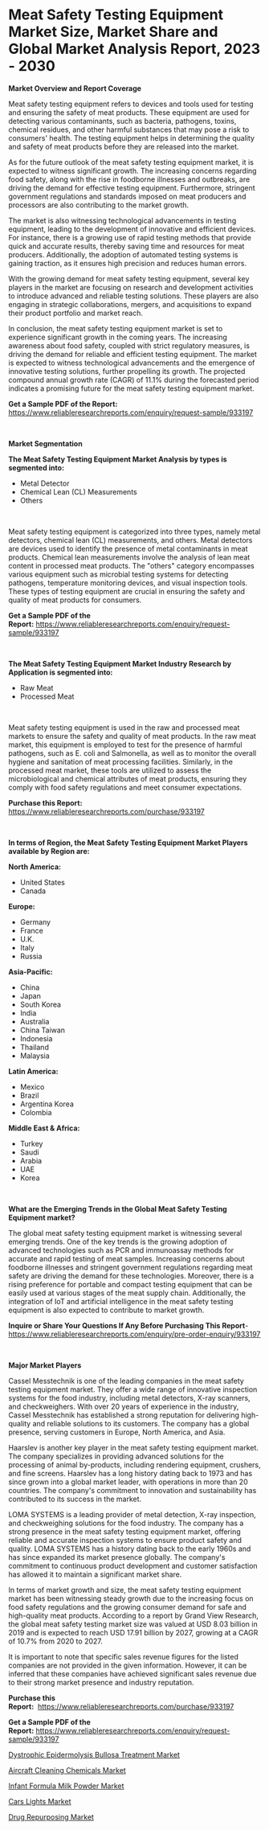 <p><h1>Meat Safety Testing Equipment Market Size, Market Share and Global Market Analysis Report, 2023 - 2030</h1></p><p><strong>Market Overview and Report Coverage</strong></p>
<p><p>Meat safety testing equipment refers to devices and tools used for testing and ensuring the safety of meat products. These equipment are used for detecting various contaminants, such as bacteria, pathogens, toxins, chemical residues, and other harmful substances that may pose a risk to consumers' health. The testing equipment helps in determining the quality and safety of meat products before they are released into the market.</p><p>As for the future outlook of the meat safety testing equipment market, it is expected to witness significant growth. The increasing concerns regarding food safety, along with the rise in foodborne illnesses and outbreaks, are driving the demand for effective testing equipment. Furthermore, stringent government regulations and standards imposed on meat producers and processors are also contributing to the market growth.</p><p>The market is also witnessing technological advancements in testing equipment, leading to the development of innovative and efficient devices. For instance, there is a growing use of rapid testing methods that provide quick and accurate results, thereby saving time and resources for meat producers. Additionally, the adoption of automated testing systems is gaining traction, as it ensures high precision and reduces human errors.</p><p>With the growing demand for meat safety testing equipment, several key players in the market are focusing on research and development activities to introduce advanced and reliable testing solutions. These players are also engaging in strategic collaborations, mergers, and acquisitions to expand their product portfolio and market reach.</p><p>In conclusion, the meat safety testing equipment market is set to experience significant growth in the coming years. The increasing awareness about food safety, coupled with strict regulatory measures, is driving the demand for reliable and efficient testing equipment. The market is expected to witness technological advancements and the emergence of innovative testing solutions, further propelling its growth. The projected compound annual growth rate (CAGR) of 11.1% during the forecasted period indicates a promising future for the meat safety testing equipment market.</p></p>
<p><strong>Get a Sample PDF of the Report:</strong> <a href="https://www.reliableresearchreports.com/enquiry/request-sample/933197">https://www.reliableresearchreports.com/enquiry/request-sample/933197</a></p>
<p>&nbsp;</p>
<p><strong>Market Segmentation</strong></p>
<p><strong>The Meat Safety Testing Equipment Market Analysis by types is segmented into:</strong></p>
<p><ul><li>Metal Detector</li><li>Chemical Lean (CL) Measurements</li><li>Others</li></ul></p>
<p>&nbsp;</p>
<p><p>Meat safety testing equipment is categorized into three types, namely metal detectors, chemical lean (CL) measurements, and others. Metal detectors are devices used to identify the presence of metal contaminants in meat products. Chemical lean measurements involve the analysis of lean meat content in processed meat products. The "others" category encompasses various equipment such as microbial testing systems for detecting pathogens, temperature monitoring devices, and visual inspection tools. These types of testing equipment are crucial in ensuring the safety and quality of meat products for consumers.</p></p>
<p><strong>Get a Sample PDF of the Report:</strong>&nbsp;<a href="https://www.reliableresearchreports.com/enquiry/request-sample/933197">https://www.reliableresearchreports.com/enquiry/request-sample/933197</a></p>
<p>&nbsp;</p>
<p><strong>The Meat Safety Testing Equipment Market Industry Research by Application is segmented into:</strong></p>
<p><ul><li>Raw Meat</li><li>Processed Meat</li></ul></p>
<p>&nbsp;</p>
<p><p>Meat safety testing equipment is used in the raw and processed meat markets to ensure the safety and quality of meat products. In the raw meat market, this equipment is employed to test for the presence of harmful pathogens, such as E. coli and Salmonella, as well as to monitor the overall hygiene and sanitation of meat processing facilities. Similarly, in the processed meat market, these tools are utilized to assess the microbiological and chemical attributes of meat products, ensuring they comply with food safety regulations and meet consumer expectations.</p></p>
<p><strong>Purchase this Report:</strong>&nbsp; <a href="https://www.reliableresearchreports.com/purchase/933197">https://www.reliableresearchreports.com/purchase/933197</a></p>
<p>&nbsp;</p>
<p><strong>In terms of Region, the Meat Safety Testing Equipment Market Players available by Region are:</strong></p>
<p>
    <p> <strong> North America: </strong>
        <ul>
            <li>United States</li>
            <li>Canada</li>
        </ul>
        </p> 
    <p> <strong> Europe: </strong>
        <ul>
            <li>Germany</li>
            <li>France</li>
            <li>U.K.</li>
            <li>Italy</li>
            <li>Russia</li>
        </ul>
        </p> 
    <p> <strong> Asia-Pacific: </strong>
        <ul>
            <li>China</li>
            <li>Japan</li>
            <li>South Korea</li>
            <li>India</li>
            <li>Australia</li>
            <li>China Taiwan</li>
            <li>Indonesia</li>
            <li>Thailand</li>
            <li>Malaysia</li>
        </ul>
        </p> 
    <p> <strong> Latin America: </strong>
        <ul>
            <li>Mexico</li>
            <li>Brazil</li>
            <li>Argentina Korea</li>
            <li>Colombia</li>
        </ul>
        </p> 
    <p> <strong> Middle East & Africa: </strong>
        <ul>
            <li>Turkey</li>
            <li>Saudi</li>
            <li>Arabia</li>
            <li>UAE</li>
            <li>Korea</li>
        </ul>
    </p>
    </p>
<p>&nbsp;</p>
<p><strong>What are the Emerging Trends in the Global Meat Safety Testing Equipment market?</strong></p>
<p><p>The global meat safety testing equipment market is witnessing several emerging trends. One of the key trends is the growing adoption of advanced technologies such as PCR and immunoassay methods for accurate and rapid testing of meat samples. Increasing concerns about foodborne illnesses and stringent government regulations regarding meat safety are driving the demand for these technologies. Moreover, there is a rising preference for portable and compact testing equipment that can be easily used at various stages of the meat supply chain. Additionally, the integration of IoT and artificial intelligence in the meat safety testing equipment is also expected to contribute to market growth.</p></p>
<p><strong>Inquire or Share Your Questions If Any Before Purchasing This Report</strong>- <a href="https://www.reliableresearchreports.com/enquiry/pre-order-enquiry/933197">https://www.reliableresearchreports.com/enquiry/pre-order-enquiry/933197</a></p>
<p>&nbsp;</p>
<p><strong>Major Market Players</strong></p>
<p><p>Cassel Messtechnik is one of the leading companies in the meat safety testing equipment market. They offer a wide range of innovative inspection systems for the food industry, including metal detectors, X-ray scanners, and checkweighers. With over 20 years of experience in the industry, Cassel Messtechnik has established a strong reputation for delivering high-quality and reliable solutions to its customers. The company has a global presence, serving customers in Europe, North America, and Asia.</p><p>Haarslev is another key player in the meat safety testing equipment market. The company specializes in providing advanced solutions for the processing of animal by-products, including rendering equipment, crushers, and fine screens. Haarslev has a long history dating back to 1973 and has since grown into a global market leader, with operations in more than 20 countries. The company's commitment to innovation and sustainability has contributed to its success in the market.</p><p>LOMA SYSTEMS is a leading provider of metal detection, X-ray inspection, and checkweighing solutions for the food industry. The company has a strong presence in the meat safety testing equipment market, offering reliable and accurate inspection systems to ensure product safety and quality. LOMA SYSTEMS has a history dating back to the early 1960s and has since expanded its market presence globally. The company's commitment to continuous product development and customer satisfaction has allowed it to maintain a significant market share.</p><p>In terms of market growth and size, the meat safety testing equipment market has been witnessing steady growth due to the increasing focus on food safety regulations and the growing consumer demand for safe and high-quality meat products. According to a report by Grand View Research, the global meat safety testing market size was valued at USD 8.03 billion in 2019 and is expected to reach USD 17.91 billion by 2027, growing at a CAGR of 10.7% from 2020 to 2027.</p><p>It is important to note that specific sales revenue figures for the listed companies are not provided in the given information. However, it can be inferred that these companies have achieved significant sales revenue due to their strong market presence and industry reputation.</p></p>
<p><strong>Purchase this Report:</strong>&nbsp;&nbsp;<a href="https://www.reliableresearchreports.com/purchase/933197">https://www.reliableresearchreports.com/purchase/933197</a></p>
<p></p>
<p><strong>Get a Sample PDF of the Report:</strong>&nbsp;<a href="https://www.reliableresearchreports.com/enquiry/request-sample/933197">https://www.reliableresearchreports.com/enquiry/request-sample/933197</a></p>
<p><p><a href="https://medium.com/@ryansai15420/dystrophic-epidermolysis-bullosa-treatment-market-size-growth-forecast-2023-2030-a82c476680c0">Dystrophic Epidermolysis Bullosa Treatment Market</a></p><p><a href="https://www.reportprime.com/aircraft-cleaning-chemicals-r238">Aircraft Cleaning Chemicals Market</a></p><p><a href="https://www.reportprime.com/infant-formula-milk-powder-r11459">Infant Formula Milk Powder Market</a></p><p><a href="https://www.linkedin.com/pulse/cars-lights-market-size-share-amp-trends-analysis-report-ux8zc/">Cars Lights Market</a></p><p><a href="https://medium.com/@abdulkazi7580/drug-repurposing-market-size-growth-forecast-2023-2030-329cbede4730">Drug Repurposing Market</a></p></p>